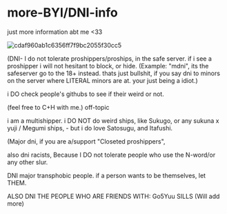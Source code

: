 # more-BYI/DNI-info
just more information abt me &lt;33

![cdaf960ab1c6356ff7f9bc2055f30cc5](https://github.com/user-attachments/assets/73e165c8-54c1-4e8c-9356-ac5ca4616e5e)



<p>(DNI- I do not tolerate proshippers/proships, in the safe server. if i see a proshipper i will not hesitant to block, or hide. (Example: "mdni", its the safeserver go to the 18+ instead. thats just bullshit, if you say dni to minors on the server where LITERAL minors are at. your just being a idiot.)
</p>

<p>i DO check people's githubs to see if their weird or not.
</p>

<p>(feel free to C+H with me.) off-topic 
</p>

<p>i am a multishipper. i DO  NOT  do weird ships, like Sukugo, or any sukuna x yuji / Megumi ships,  - but i do love Satosugu, and Itafushi.
</p>


<p>(Major dni, if you are a/support "Closeted proshippers",
</p> 

<p>also dni racists, Because  I DO not tolerate people who use the N-word/or any other slur. 
</p>


<p>DNI major transphobic people.  if a person wants to be themselves, let THEM.  
</p>  



<p>ALSO DNI THE PEOPLE WHO ARE FRIENDS WITH: 
Go5Yuu
SILLS (Will add more)</p>




